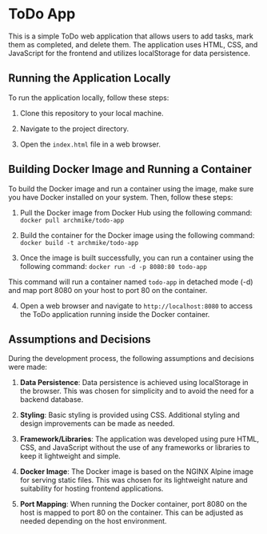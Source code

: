 # ToDo App

This is a simple ToDo web application that allows users to add tasks, mark them as completed, and delete them. The application uses HTML, CSS, and JavaScript for the frontend and utilizes localStorage for data persistence.

## Running the Application Locally

To run the application locally, follow these steps:

1. Clone this repository to your local machine.

2. Navigate to the project directory.

3. Open the `index.html` file in a web browser.

## Building Docker Image and Running a Container

To build the Docker image and run a container using the image, make sure you have Docker installed on your system. Then, follow these steps:

1. Pull the Docker image from Docker Hub using the following command: `docker pull archmike/todo-app`

2. Build the container for the Docker image using the following command: `docker build -t archmike/todo-app`

3. Once the image is built successfully, you can run a container using the following command: `docker run -d -p 8080:80 todo-app`

This command will run a container named `todo-app` in detached mode (-d) and map port 8080 on your host to port 80 on the container.

4. Open a web browser and navigate to `http://localhost:8080` to access the ToDo application running inside the Docker container.

## Assumptions and Decisions

During the development process, the following assumptions and decisions were made:

1. **Data Persistence**: Data persistence is achieved using localStorage in the browser. This was chosen for simplicity and to avoid the need for a backend database.

2. **Styling**: Basic styling is provided using CSS. Additional styling and design improvements can be made as needed.

3. **Framework/Libraries**: The application was developed using pure HTML, CSS, and JavaScript without the use of any frameworks or libraries to keep it lightweight and simple.

4. **Docker Image**: The Docker image is based on the NGINX Alpine image for serving static files. This was chosen for its lightweight nature and suitability for hosting frontend applications.

5. **Port Mapping**: When running the Docker container, port 8080 on the host is mapped to port 80 on the container. This can be adjusted as needed depending on the host environment.

